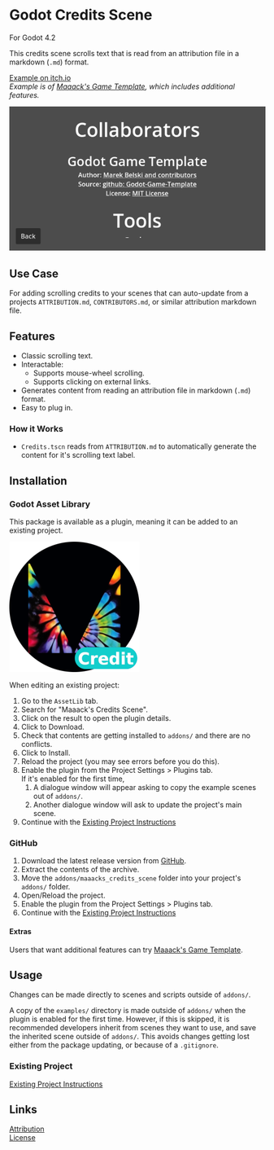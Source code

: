 # Godot Credits Scene
For Godot 4.2

This credits scene scrolls text that is read from an attribution file in a markdown (`.md`) format.

[Example on itch.io](https://maaack.itch.io/godot-game-template)  
_Example is of [Maaack's Game Template](https://github.com/Maaack/Godot-Game-Template), which includes additional features._

![Credits Screen](/addons/maaacks_credits_scene/media/Screenshot-3-5.png)  

## Use Case
For adding scrolling credits to your scenes that can auto-update from a projects `ATTRIBUTION.md`, `CONTRIBUTORS.md`, or similar attribution markdown file.

## Features

- Classic scrolling text.
- Interactable:
  - Supports mouse-wheel scrolling.
  - Supports clicking on external links.
- Generates content from reading an attribution file in markdown (`.md`) format.
- Easy to plug in.

### How it Works

- `Credits.tscn` reads from `ATTRIBUTION.md` to automatically generate the content for it's scrolling text label.  

## Installation

### Godot Asset Library
This package is available as a plugin, meaning it can be added to an existing project. 

![Package Icon](/addons/maaacks_credits_scene/media/CreditsScene-Icon-black-transparent-256x256.png)  

When editing an existing project:

1.  Go to the `AssetLib` tab.
2.  Search for "Maaack's Credits Scene".
3.  Click on the result to open the plugin details.
4.  Click to Download.
5.  Check that contents are getting installed to `addons/` and there are no conflicts.
6.  Click to Install.
7.  Reload the project (you may see errors before you do this).
8.  Enable the plugin from the Project Settings > Plugins tab.  
    If it's enabled for the first time,
    1.  A dialogue window will appear asking to copy the example scenes out of `addons/`.
    2.  Another dialogue window will ask to update the project's main scene.
9.  Continue with the [Existing Project Instructions](/addons/maaacks_credits_scene/docs/ExistingProject.md)  


### GitHub


1.  Download the latest release version from [GitHub](https://github.com/Maaack/Godot-Credits-Scene/releases/latest).  
2.  Extract the contents of the archive.
3.  Move the `addons/maaacks_credits_scene` folder into your project's `addons/` folder.  
4.  Open/Reload the project.  
5.  Enable the plugin from the Project Settings > Plugins tab.  
6.  Continue with the [Existing Project Instructions](/addons/maaacks_credits_scene/docs/ExistingProject.md) 

#### Extras

Users that want additional features can try [Maaack's Game Template](https://github.com/Maaack/Godot-Game-Template).  

## Usage

Changes can be made directly to scenes and scripts outside of `addons/`. 

A copy of the `examples/` directory is made outside of `addons/` when the plugin is enabled for the first time. However, if this is skipped, it is recommended developers inherit from scenes they want to use, and save the inherited scene outside of `addons/`. This avoids changes getting lost either from the package updating, or because of a `.gitignore`.

### Existing Project

[Existing Project Instructions](/addons/maaacks_credits_scene/docs/ExistingProject.md)  
   


## Links
[Attribution](/addons/maaacks_credits_scene/ATTRIBUTION.md)  
[License](/addons/maaacks_credits_scene/LICENSE.txt)  

